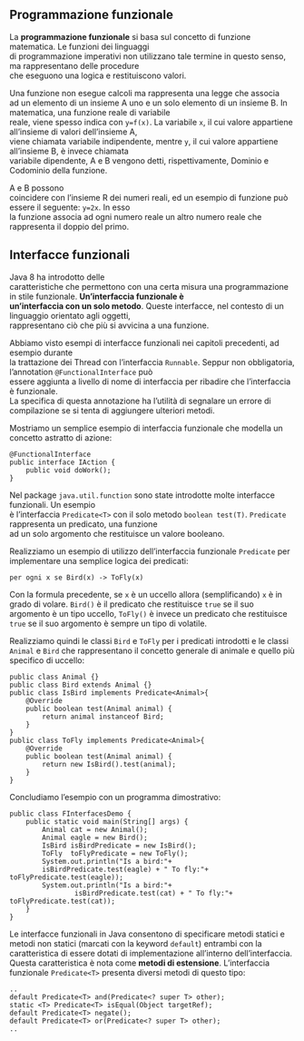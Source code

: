 Programmazione funzionale
-------------------------

La **programmazione funzionale** si basa sul concetto di funzione matematica. Le funzioni dei linguaggi  
di programmazione imperativi non utilizzano tale termine in questo senso, ma rappresentano delle procedure  
che eseguono una logica e restituiscono valori.

Una funzione non esegue calcoli ma rappresenta una legge che associa  
ad un elemento di un insieme A uno e un solo elemento di un insieme B. In matematica, una funzione reale di variabile  
reale, viene spesso indica con `y=f(x)`. La variabile `x`, il cui valore appartiene all’insieme di valori dell’insieme A,  
viene chiamata variabile indipendente, mentre `y`, il cui valore appartiene all’insieme B, è invece chiamata  
variabile dipendente, A e B vengono detti, rispettivamente, Dominio e Codominio della funzione.

A e B possono  
coincidere con l’insieme R dei numeri reali, ed un esempio di funzione può essere il seguente: `y=2x`. In esso  
la funzione associa ad ogni numero reale un altro numero reale che rappresenta il doppio del primo.

Interfacce funzionali
---------------------

Java 8 ha introdotto delle  
caratteristiche che permettono con una certa misura una programmazione in stile funzionale. **Un’interfaccia funzionale è  
un’interfaccia con un solo metodo**. Queste interfacce, nel contesto di un linguaggio orientato agli oggetti,  
rappresentano ciò che più si avvicina a una funzione.

Abbiamo visto esempi di interfacce funzionali nei capitoli precedenti, ad esempio durante  
la trattazione dei Thread con l’interfaccia `Runnable`. Seppur non obbligatoria, l’annotation `@FunctionalInterface` può  
essere aggiunta a livello di nome di interfaccia per ribadire che l’interfaccia è funzionale.  
La specifica di questa annotazione ha l’utilità di segnalare un errore di compilazione se si tenta di aggiungere ulteriori metodi.

Mostriamo un semplice esempio di interfaccia funzionale che modella un concetto astratto di azione:

```
@FunctionalInterface
public interface IAction {
	public void doWork();
}
```

Nel package `java.util.function` sono state introdotte molte interfacce funzionali. Un esempio  
è l’interfaccia `Predicate<T>` con il solo metodo `boolean test(T)`. `Predicate` rappresenta un predicato, una funzione  
ad un solo argomento che restituisce un valore booleano.

Realizziamo un esempio di utilizzo dell’interfaccia funzionale `Predicate` per implementare una semplice logica dei predicati:

```
per ogni x se Bird(x) -> ToFly(x)
```

Con la formula precedente, se `x` è un uccello allora (semplificando) `x` è in grado di volare. `Bird()` è il predicato che restituisce `true` se il suo argomento è un tipo uccello, `ToFly()` è invece un predicato che restituisce `true` se il suo argomento è sempre un tipo di volatile.

Realizziamo quindi le classi `Bird` e `ToFly` per i predicati introdotti e le classi `Animal` e `Bird` che rappresentano il concetto generale di animale e quello più specifico di uccello:

```
public class Animal {}
public class Bird extends Animal {}
public class IsBird implements Predicate<Animal>{
	@Override
	public boolean test(Animal animal) {
		return animal instanceof Bird;
	}
}
public class ToFly implements Predicate<Animal>{
	@Override
	public boolean test(Animal animal) {
		return new IsBird().test(animal);
	}
}
```

Concludiamo l’esempio con un programma dimostrativo:

```
public class FInterfacesDemo {
	public static void main(String[] args) {
		Animal cat = new Animal();
		Animal eagle = new Bird();
		IsBird isBirdPredicate = new IsBird();
		ToFly  toFlyPredicate = new ToFly();
		System.out.println("Is a bird:"+
		isBirdPredicate.test(eagle) + " To fly:"+ toFlyPredicate.test(eagle));
		System.out.println("Is a bird:"+
				isBirdPredicate.test(cat) + " To fly:"+ toFlyPredicate.test(cat));
	}
}
```

Le interfacce funzionali in Java consentono di specificare metodi statici e metodi non statici (marcati con la keyword `default`) entrambi con la caratteristica di essere dotati di implementazione all’interno dell’interfaccia. Questa caratteristica è nota come **metodi di estensione**. L’interfaccia funzionale `Predicate<T>` presenta diversi metodi di questo tipo:

```
..
default Predicate<T> and(Predicate<? super T> other);
static <T> Predicate<T>	isEqual(Object targetRef);
default Predicate<T> negate();
default Predicate<T> or(Predicate<? super T> other);
..
```
